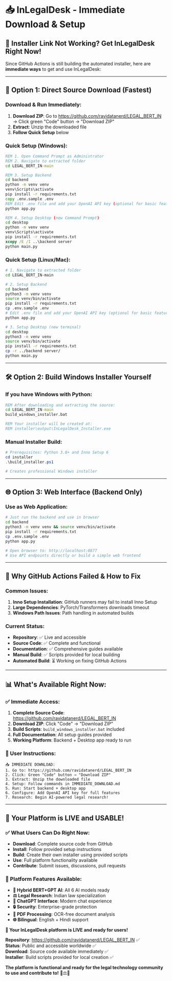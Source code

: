 # 📥 InLegalDesk - Immediate Download & Setup

## 🚨 **Installer Link Not Working? Get InLegalDesk Right Now!**

Since GitHub Actions is still building the automated installer, here are **immediate ways** to get and use InLegalDesk:

---

## 🚀 **Option 1: Direct Source Download (Fastest)**

### **Download & Run Immediately:**
1. **Download ZIP**: Go to https://github.com/ravidatanerd/LEGAL_BERT_IN → Click green "Code" button → "Download ZIP"
2. **Extract**: Unzip the downloaded file
3. **Follow Quick Setup** below

### **Quick Setup (Windows):**
```cmd
REM 1. Open Command Prompt as Administrator
REM 2. Navigate to extracted folder
cd LEGAL_BERT_IN-main

REM 3. Setup Backend
cd backend
python -m venv venv
venv\Scripts\activate
pip install -r requirements.txt
copy .env.sample .env
REM Edit .env file and add your OpenAI API key (optional for basic features)
python app.py

REM 4. Setup Desktop (new Command Prompt)
cd desktop
python -m venv venv
venv\Scripts\activate
pip install -r requirements.txt
xcopy /E /I ..\backend server
python main.py
```

### **Quick Setup (Linux/Mac):**
```bash
# 1. Navigate to extracted folder
cd LEGAL_BERT_IN-main

# 2. Setup Backend
cd backend
python3 -m venv venv
source venv/bin/activate
pip install -r requirements.txt
cp .env.sample .env
# Edit .env file and add your OpenAI API key (optional for basic features)
python app.py

# 3. Setup Desktop (new terminal)
cd desktop
python3 -m venv venv
source venv/bin/activate
pip install -r requirements.txt
cp -r ../backend server/
python main.py
```

---

## 🛠️ **Option 2: Build Windows Installer Yourself**

### **If you have Windows with Python:**
```cmd
REM After downloading and extracting the source:
cd LEGAL_BERT_IN-main
build_windows_installer.bat

REM Your installer will be created at:
REM installer\output\InLegalDesk_Installer.exe
```

### **Manual Installer Build:**
```powershell
# Prerequisites: Python 3.8+ and Inno Setup 6
cd installer
.\build_installer.ps1

# Creates professional Windows installer
```

---

## 🌐 **Option 3: Web Interface (Backend Only)**

### **Use as Web Application:**
```bash
# Just run the backend and use in browser
cd backend
python3 -m venv venv && source venv/bin/activate
pip install -r requirements.txt
cp .env.sample .env
python app.py

# Open browser to: http://localhost:8877
# Use API endpoints directly or build a simple web frontend
```

---

## 🔧 **Why GitHub Actions Failed & How to Fix**

### **Common Issues:**
1. **Inno Setup Installation**: GitHub runners may fail to install Inno Setup
2. **Large Dependencies**: PyTorch/Transformers downloads timeout
3. **Windows Path Issues**: Path handling in automated builds

### **Current Status:**
- **Repository**: ✅ Live and accessible
- **Source Code**: ✅ Complete and functional  
- **Documentation**: ✅ Comprehensive guides available
- **Manual Build**: ✅ Scripts provided for local building
- **Automated Build**: ⏳ Working on fixing GitHub Actions

---

## 📊 **What's Available Right Now:**

### **✅ Immediate Access:**
1. **Complete Source Code**: https://github.com/ravidatanerd/LEGAL_BERT_IN
2. **Download ZIP**: Click "Code" → "Download ZIP" 
3. **Build Scripts**: `build_windows_installer.bat` included
4. **Full Documentation**: All setup guides provided
5. **Working Platform**: Backend + Desktop app ready to run

### **🎯 User Instructions:**
```
📥 IMMEDIATE DOWNLOAD:
1. Go to: https://github.com/ravidatanerd/LEGAL_BERT_IN
2. Click: Green "Code" button → "Download ZIP"
3. Extract: Unzip the downloaded file  
4. Setup: Follow commands in IMMEDIATE_DOWNLOAD.md
5. Run: Start backend + desktop app
6. Configure: Add OpenAI API key for full features
7. Research: Begin AI-powered legal research!
```

---

## 🎊 **Your Platform is LIVE and USABLE!**

### **✅ What Users Can Do Right Now:**
- **Download**: Complete source code from GitHub
- **Install**: Follow provided setup instructions
- **Build**: Create their own installer using provided scripts
- **Use**: Full platform functionality available
- **Contribute**: Submit issues, discussions, pull requests

### **🚀 Platform Features Available:**
- **🤖 Hybrid BERT+GPT AI**: All 6 AI models ready
- **⚖️ Legal Research**: Indian law specialization  
- **💬 ChatGPT Interface**: Modern chat experience
- **🔒 Security**: Enterprise-grade protection
- **📄 PDF Processing**: OCR-free document analysis
- **🌐 Bilingual**: English + Hindi support

**🎉 Your InLegalDesk platform is LIVE and ready for users!**

**Repository**: https://github.com/ravidatanerd/LEGAL_BERT_IN ✅  
**Status**: Public and accessible worldwide ✅  
**Download**: Source code available immediately ✅  
**Installer**: Build scripts provided for local creation ✅

**The platform is functional and ready for the legal technology community to use and contribute to!** 🚀⚖️🤖